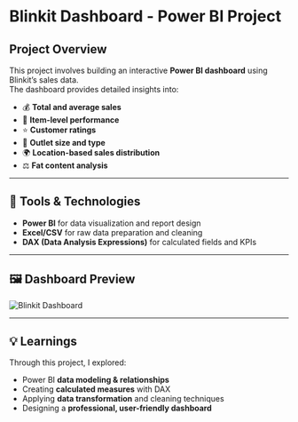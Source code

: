 # Blinkit Dashboard - Power BI Project  

## Project Overview  

This project involves building an interactive **Power BI dashboard** using Blinkit’s sales data.  
The dashboard provides detailed insights into:  

- 💰 **Total and average sales**  
- 🛒 **Item-level performance**  
- ⭐ **Customer ratings**  
- 🏬 **Outlet size and type**  
- 🌍 **Location-based sales distribution**  
- ⚖️ **Fat content analysis**  

---

## 🧰 Tools & Technologies  

- **Power BI** for data visualization and report design  
- **Excel/CSV** for raw data preparation and cleaning  
- **DAX (Data Analysis Expressions)** for calculated fields and KPIs
  
---

## 🖼️ Dashboard Preview  

![Blinkit Dashboard](Screenshot%202025-10-29%20125945.png)

---

## 💡 Learnings  

Through this project, I explored:  
- Power BI **data modeling & relationships**  
- Creating **calculated measures** with DAX  
- Applying **data transformation** and cleaning techniques  
- Designing a **professional, user-friendly dashboard**  
